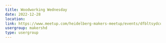 ```yaml
---
title: Woodworking Wednesday
date: 2022-12-28
location: 
link: https://www.meetup.com/heidelberg-makers-meetup/events/dfbltsydcqblc/
usergroup: makershd
type: usergroup
---
```

